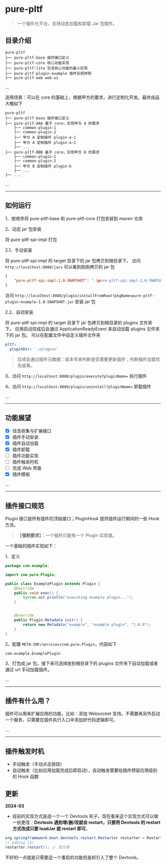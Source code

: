 # pure-pltf
> 一个插件化平台，支持动态加载和卸载 Jar 包插件。

## 目录介绍

```shell
pure-pltf
├── pure-pltf-base 插件接口定义
├── pure-pltf-core 核心功能实现
├── pure-pltf-lite 包含核心功能的最小实现
├── pure-pltf-plugin-example 插件实现样例
├── pure-pltf-web web-ui
```

...

适用场景：可以在 core 的基础上，根据甲方的要求，进行定制化开发。最终成品大概如下
```shell
pure-pltf
├── pure-pltf-base 插件接口定义
├── pure-pltf-AAA 基于 core，实现甲方 A 的需求
    ├── common-plugin-1
    ├── common-plugin-2
    ├── 甲方 A 定制插件 plugin-a-1
    ├── 甲方 A 定制插件 plugin-a-2
    ├── ...
├── pure-pltf-BBB 基于 core，实现甲方 B 的需求
    ├── common-plugin-1
    ├── common-plugin-2
    ├── 甲方 B 定制插件 plugin-b
    ├── ...
├── ...
```

...

---

## 如何运行

1、按顺序将 pure-pltf-base 和 pure-pltf-core 打包安装到 maven 仓库

2、动态 jar 包安装

将 pure-pltf-spi-impl 打包

2.1、手动安装

将 pure-pltf-spi-impl 的 target 目录下的 jar 包拷贝到根目录下。
访问 `http://localhost:8080/jars` 可以看到刚刚拷贝的 jar 包

```json
{
    "pure-pltf-spi-impl-1.0-SNAPSHOT": ".\pure-pltf-spi-impl-1.0-SNAPSHOT.jar"
}
```

访问 `http://localhost:8080/plugin/installFromRoot?pkgName=pure-pltf-plugin-example-1.0-SNAPSHOT.jar` 安装 jar 包

2.2、自动安装

将 pure-pltf-spi-impl 的 target 目录下 jar 包拷贝到根目录的 plugins 文件夹下。
应用启动完成后会通过 ApplicationReadyEvent 来自动加载 plugins 文件夹下的 jar 包。
可以在配置文件中自定义插件文件夹

```yaml
pltf:
  pluginDir: './plugins'
```


> 后续会通过插件元数据：版本号来判断是否需要更新插件；判断插件加载优先级等。

3、访问 `http://localhost:8080/plugin/execute?pluginName=` 执行插件

4、访问 `http://localhost:8080/plugin/uninstall?pluginName=` 卸载插件

...

---

## 功能展望

- [x] 信息收集与扩展接口
- [x] 插件手动安装
- [x] 插件自动加载
- [x] 插件卸载
- [ ] 插件功能实现
- [ ] 插件触发时机
- [ ] 完成 Web 界面
- [x] 插件模板

...

---

## 插件接口规范

Plugin 接口是所有插件的顶级接口；PluginHook 提供插件运行期间的一些 Hook 方法。

> 【**强制要求**】：一个插件只能有一个 Plugin 实现类。

一个基础的插件实现如下：

1、定义
```java
package com.example;

import com.pure.Plugin;

public class ExamplePlugin extends Plugin {
    @Override
    public void exec() {
        System.out.println("executing example plugin...");
    }


    @Override
    public Plugin.Metadata init() {
        return new Metadata("example", "example plugin", "1.0.0");
    }
}
```

2、配置 `META-INF/services/com.pure.Plugin`，内容如下
```
com.example.ExamplePlugin
```

3、打包成 jar 包，接下来可选择放到根目录下的 plugins 文件夹下自动加载或者通过 url 手动加载插件。

...

---

## 插件有什么用？

插件可以用来扩展应用的功能，比如：添加 Websocket 支持。不需要再另外启动一个服务，只需要在插件执行入口中添加好代码逻辑即可。

...

---

## 插件触发时机

* 手动触发（手动点击按钮）
* 自动触发（比如应用加载完成后即启动），自动触发需要给插件预留应用级别的 Hook 函数

## 更新

**2024-03**
* 目前的实现方式是造一个一个 Devtools 轮子，现在看来这个实现方式可以做一些更改：**Devtools 遇到增/删/改就会 restart，只要将 Devtools 的 restart 方式改成只要 loadJar 就 restart 即可**。

```java
org.springframework.boot.devtools.restart.Restarter restarter = Restarter.getInstance();
// adding jar
restarter.restart(); // 很方便
```

不好的一点就是只需要这一个重启的功能但是却引入了整个 Devtools。
